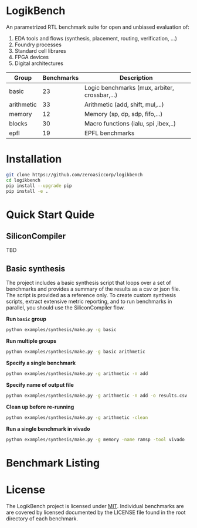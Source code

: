 LogikBench
==========================================================

An parametrized RTL benchmark suite for open and unbiased evaluation of:
1. EDA tools and flows (synthesis, placement, routing, verification, ...)
2. Foundry processes
3. Standard cell librares
4. FPGA devices
5. Digital architectures

| Group      | Benchmarks | Description|
|------------|------------|------------|
| basic      | 23         | Logic benchmarks (mux, arbiter, crossbar,...)
| arithmetic | 33         | Arithmetic (add, shift, mul,...)
| memory     | 12         | Memory (sp, dp, sdp, fifo,...)
| blocks     | 30         | Macro functions (ialu, spi ,ibex,..)
| epfl       | 19         | EPFL benchmarks

# Installation

```bash
git clone https://github.com/zeroasiccorp/logikbench
cd logikbench
pip install --upgrade pip
pip install -e .
```

# Quick Start Quide

## SiliconCompiler

TBD

## Basic synthesis

The project includes a basic synthesis script that loops over a set of benchmarks and provides a summary of the results as a csv or json file. The script is provided as a reference only. To create custom synthesis scripts, extract extensive metric reporting, and to run benchmarks in parallel, you should use the SiliconCompiler flow.

**Run `basic` group**
```sh
python examples/synthesis/make.py -g basic
```

**Run multiple groups**
```sh
python examples/synthesis/make.py -g basic arithmetic
```

**Specify a single benchmark**
```sh
python examples/synthesis/make.py -g arithmetic -n add
```

**Specify name of output file**
```sh
python examples/synthesis/make.py -g arithmetic -n add -o results.csv
```

**Clean up before re-running**
```sh
python examples/synthesis/make.py -g arithmetic -clean
```

**Run a single benchmark in vivado**
```sh
python examples/synthesis/make.py -g memory -name ramsp -tool vivado
```

# Benchmark Listing

# License

The LogikBench project is licensed under [MIT](LICENSE). Individual benchmarks are  are covered by licensed documented by the LICENSE file found in the root directory of each benchmark.
